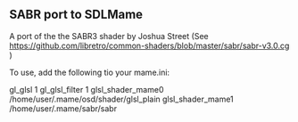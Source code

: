 SABR port to SDLMame
--------------------

A port of the the SABR3 shader by Joshua Street 
(See https://github.com/libretro/common-shaders/blob/master/sabr/sabr-v3.0.cg )

To use, add the following tio your mame.ini:

  gl_glsl                   1
  gl_glsl_filter            1
  glsl_shader_mame0       /home/user/.mame/osd/shader/glsl_plain
  glsl_shader_mame1         /home/user/.mame/sabr/sabr


